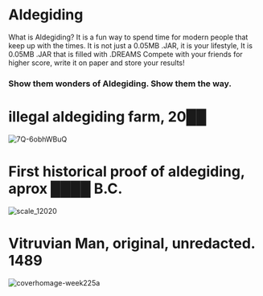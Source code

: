 # Aldegiding
What is Aldegiding? It is a fun way to spend time for modern people that keep up with the times.
It is not just a 0.05MB .JAR, it is your lifestyle,
It is 0.05MB .JAR that is filled with .DREAMS
Compete with your friends for higher score, write it on paper and store your results!
### Show them wonders of Aldegiding. Show them the way.

# illegal aldegiding farm, 20██
![7Q-6obhWBuQ](https://user-images.githubusercontent.com/73439281/127904842-a0f02dbe-79fa-43dd-998e-a75fc0671e69.jpg)

# First historical proof of aldegiding, aprox ████ B.C.
![scale_12020](https://user-images.githubusercontent.com/73439281/127905858-854fc857-7743-450c-8828-9e783d1f4832.png)

# Vitruvian Man, original, unredacted. 1489
![coverhomage-week225a](https://user-images.githubusercontent.com/73439281/127906956-4dad8da0-c7ba-4f40-961b-fcdf87a08101.png)

